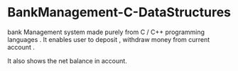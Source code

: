 # BankManagement-C-DataStructures

bank Management system made purely from C / C++ programming languages . 
It enables user to deposit , withdraw money from current account .

It also shows the net balance in account.
